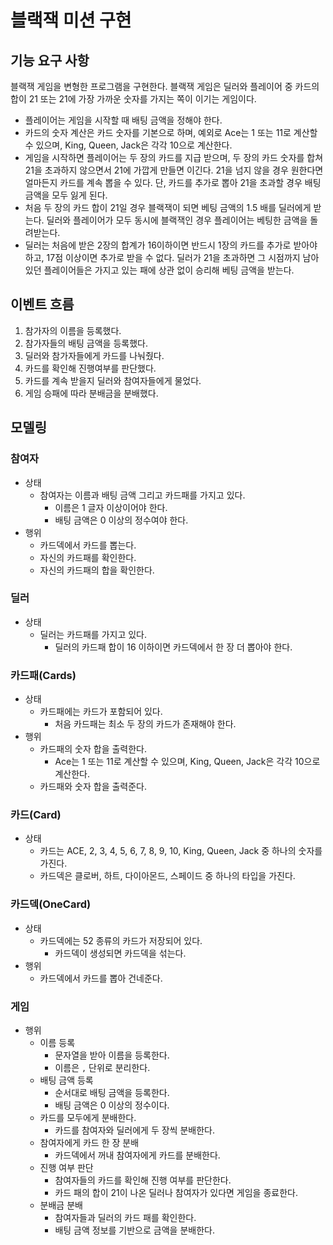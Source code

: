 # 블랙잭 미션 구현

## 기능 요구 사항

블랙잭 게임을 변형한 프로그램을 구현한다. 블랙잭 게임은 딜러와 플레이어 중 카드의 합이 21 또는 21에 가장 가까운 숫자를 가지는 쪽이 이기는 게임이다.

- 플레이어는 게임을 시작할 때 배팅 금액을 정해야 한다. 
- 카드의 숫자 계산은 카드 숫자를 기본으로 하며, 예외로 Ace는 1 또는 11로 계산할 수 있으며, King, Queen, Jack은 각각 10으로 계산한다. 
- 게임을 시작하면 플레이어는 두 장의 카드를 지급 받으며, 두 장의 카드 숫자를 합쳐 21을 초과하지 않으면서 21에 가깝게 만들면 이긴다. 21을 넘지 않을 경우 원한다면 얼마든지 카드를 계속 뽑을 수 있다. 단, 카드를 추가로 뽑아 21을 초과할 경우 배팅 금액을 모두 잃게 된다. 
- 처음 두 장의 카드 합이 21일 경우 블랙잭이 되면 베팅 금액의 1.5 배를 딜러에게 받는다. 딜러와 플레이어가 모두 동시에 블랙잭인 경우 플레이어는 베팅한 금액을 돌려받는다. 
- 딜러는 처음에 받은 2장의 합계가 16이하이면 반드시 1장의 카드를 추가로 받아야 하고, 17점 이상이면 추가로 받을 수 없다. 딜러가 21을 초과하면 그 시점까지 남아 있던 플레이어들은 가지고 있는 패에 상관 없이 승리해 베팅 금액을 받는다.

## 이벤트 흐름

1. 참가자의 이름을 등록했다.
2. 참가자들의 배팅 금액을 등록했다.
3. 딜러와 참가자들에게 카드를 나눠줬다.
4. 카드를 확인해 진행여부를 판단했다.
5. 카드를 계속 받을지 딜러와 참여자들에게 물었다.
6. 게임 승패에 따라 분배금을 분배했다.

## 모델링
### 참여자
- 상태
  - 참여자는 이름과 배팅 금액 그리고 카드패를 가지고 있다.
    - 이름은 1 글자 이상이어야 한다.
    - 배팅 금액은 0 이상의 정수여야 한다.
- 행위
  - 카드덱에서 카드를 뽑는다.
  - 자신의 카드패를 확인한다.
  - 자신의 카드패의 합을 확인한다.

### 딜러
- 상태
  - 딜러는 카드패를 가지고 있다.
    - 딜러의 카드패 합이 16 이하이면 카드덱에서 한 장 더 뽑아야 한다.

### 카드패(Cards)
- 상태
  - 카드패에는 카드가 포함되어 있다.
    - 처음 카드패는 최소 두 장의 카드가 존재해야 한다.
- 행위
    - 카드패의 숫자 합을 출력한다.
      - Ace는 1 또는 11로 계산할 수 있으며, King, Queen, Jack은 각각 10으로 계산한다.
    - 카드패와 숫자 합을 출력준다.

### 카드(Card)
- 상태
  - 카드는 ACE, 2, 3, 4, 5, 6, 7, 8, 9, 10, King, Queen, Jack 중 하나의 숫자를 가진다.
  - 카드덱은 클로버, 하트, 다이아몬드, 스페이드 중 하나의 타입을 가진다.

### 카드덱(OneCard)
- 상태
  - 카드덱에는 52 종류의 카드가 저장되어 있다.
    - 카드덱이 생성되면 카드덱을 섞는다.
- 행위
  - 카드덱에서 카드를 뽑아 건네준다.

### 게임
- 행위
  - 이름 등록
    - 문자열을 받아 이름을 등록한다.
    - 이름은 `,` 단위로 분리한다.
  - 배팅 금액 등록
    - 순서대로 배팅 금액을 등록한다.
    - 배팅 금액은 0 이상의 정수이다.
  - 카드를 모두에게 분배한다.
    - 카드를 참여자와 딜러에게 두 장씩 분배한다.
  - 참여자에게 카드 한 장 분배
    - 카드덱에서 꺼내 참여자에게 카드를 분배한다.
  - 진행 여부 판단
    - 참여자들의 카드를 확인해 진행 여부를 판단한다.
    - 카드 패의 합이 21이 나온 딜러나 참여자가 있다면 게임을 종료한다.
  - 분배금 분배
    - 참여자들과 딜러의 카드 패를 확인한다.
    - 배팅 금액 정보를 기반으로 금액을 분배한다.
